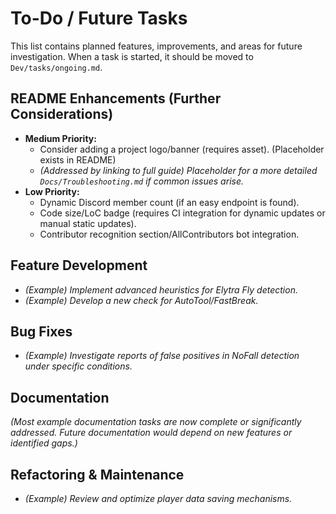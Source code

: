 # To-Do / Future Tasks

This list contains planned features, improvements, and areas for future investigation. When a task is started, it should be moved to `Dev/tasks/ongoing.md`.

## README Enhancements (Further Considerations)
- **Medium Priority:**
    - Consider adding a project logo/banner (requires asset). (Placeholder exists in README)
    - *(Addressed by linking to full guide) Placeholder for a more detailed `Docs/Troubleshooting.md` if common issues arise.*
- **Low Priority:**
    - Dynamic Discord member count (if an easy endpoint is found).
    - Code size/LoC badge (requires CI integration for dynamic updates or manual static updates).
    - Contributor recognition section/AllContributors bot integration.

## Feature Development
- *(Example) Implement advanced heuristics for Elytra Fly detection.*
- *(Example) Develop a new check for AutoTool/FastBreak.*

## Bug Fixes
- *(Example) Investigate reports of false positives in NoFall detection under specific conditions.*

## Documentation
*(Most example documentation tasks are now complete or significantly addressed. Future documentation would depend on new features or identified gaps.)*

## Refactoring & Maintenance
- *(Example) Review and optimize player data saving mechanisms.*
